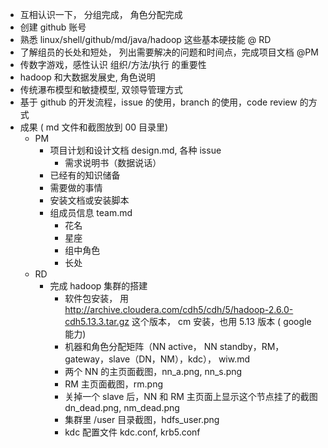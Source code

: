 - 互相认识一下， 分组完成， 角色分配完成
- 创建 github 账号
- 熟悉 linux/shell/github/md/java/hadoop 这些基本硬技能  @ RD
- 了解组员的长处和短处， 列出需要解决的问题和时间点，完成项目文档 @PM
- 传数字游戏，感性认识 组织/方法/执行 的重要性
- hadoop 和大数据发展史, 角色说明
- 传统瀑布模型和敏捷模型, 双领导管理方式
- 基于 github 的开发流程，issue 的使用，branch 的使用，code review 的方式
- 成果 ( md 文件和截图放到 00 目录里)
  - PM
    - 项目计划和设计文档 design.md, 各种 issue
    	- 需求说明书（数据说话）
	- 已经有的知识储备
	- 需要做的事情
	- 安装文档或安装脚本
    - 组成员信息 team.md
      - 花名
      - 星座
      - 组中角色
      - 长处
  - RD
    - 完成 hadoop 集群的搭建
      - 软件包安装， 用 http://archive.cloudera.com/cdh5/cdh/5/hadoop-2.6.0-cdh5.13.3.tar.gz  这个版本， cm 安装，也用 5.13 版本 ( google 能力)
      - 机器和角色分配矩阵（NN active， NN standby，RM，gateway，slave（DN，NM），kdc）， wiw.md
      - 两个 NN 的主页面截图，nn_a.png, nn_s.png
      - RM 主页面截图，rm.png
      - 关掉一个 slave 后，NN 和 RM 主页面上显示这个节点挂了的截图 dn_dead.png, nm_dead.png
      - 集群里 /user 目录截图，hdfs_user.png
      - kdc 配置文件 kdc.conf, krb5.conf  
